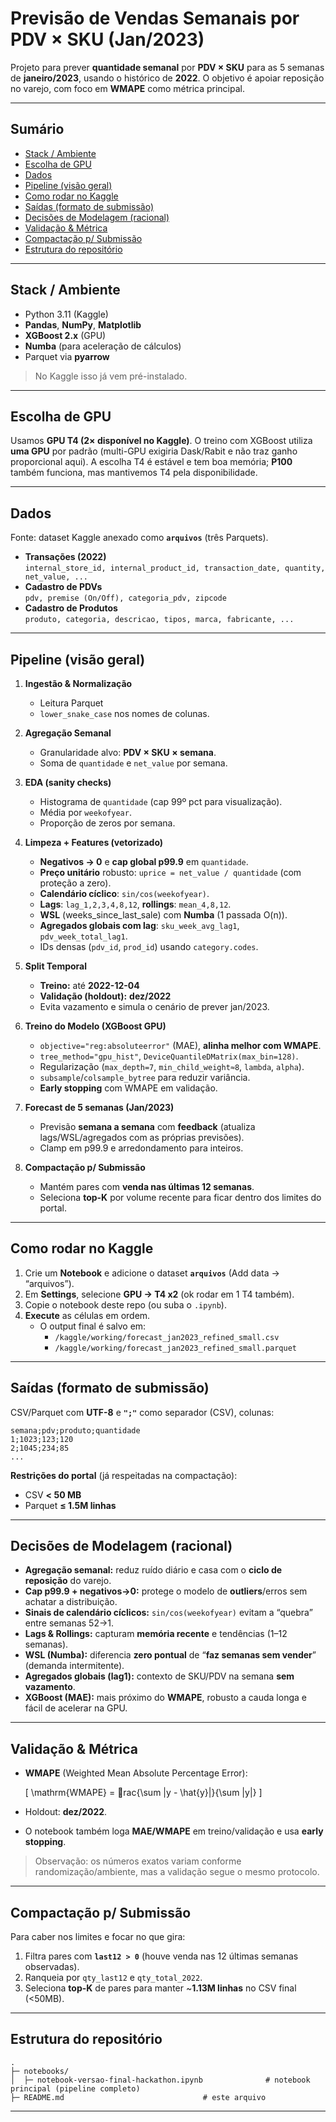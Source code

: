# Previsão de Vendas Semanais por PDV × SKU (Jan/2023)

Projeto para prever **quantidade semanal** por **PDV × SKU** para as 5 semanas de **janeiro/2023**, usando o histórico de **2022**. O objetivo é apoiar reposição no varejo, com foco em **WMAPE** como métrica principal.

---

## Sumário
- [Stack / Ambiente](#stack--ambiente)
- [Escolha de GPU](#escolha-de-gpu)
- [Dados](#dados)
- [Pipeline (visão geral)](#pipeline-visão-geral)
- [Como rodar no Kaggle](#como-rodar-no-kaggle)
- [Saídas (formato de submissão)](#saídas-formato-de-submissão)
- [Decisões de Modelagem (racional)](#decisões-de-modelagem-racional)
- [Validação & Métrica](#validação--métrica)
- [Compactação p/ Submissão](#compactação-p-submissão)
- [Estrutura do repositório](#estrutura-do-repositório)


---

## Stack / Ambiente

- Python 3.11 (Kaggle)
- **Pandas**, **NumPy**, **Matplotlib**
- **XGBoost 2.x** (GPU)
- **Numba** (para aceleração de cálculos)
- Parquet via **pyarrow**

> No Kaggle isso já vem pré-instalado.

---

## Escolha de GPU

Usamos **GPU T4 (2× disponível no Kaggle)**. O treino com XGBoost utiliza **uma GPU** por padrão (multi-GPU exigiria Dask/Rabit e não traz ganho proporcional aqui). A escolha T4 é estável e tem boa memória; **P100** também funciona, mas mantivemos T4 pela disponibilidade.

---

## Dados

Fonte: dataset Kaggle anexado como **`arquivos`** (três Parquets).

- **Transações (2022)**  
  `internal_store_id, internal_product_id, transaction_date, quantity, net_value, ...`
- **Cadastro de PDVs**  
  `pdv, premise (On/Off), categoria_pdv, zipcode`
- **Cadastro de Produtos**  
  `produto, categoria, descricao, tipos, marca, fabricante, ...`
---

## Pipeline (visão geral)

1. **Ingestão & Normalização**
   - Leitura Parquet
   - `lower_snake_case` nos nomes de colunas.

2. **Agregação Semanal**
   - Granularidade alvo: **PDV × SKU × semana**.
   - Soma de `quantidade` e `net_value` por semana.

3. **EDA (sanity checks)**
   - Histograma de `quantidade` (cap 99º pct para visualização).
   - Média por `weekofyear`.
   - Proporção de zeros por semana.

4. **Limpeza + Features (vetorizado)**
   - **Negativos → 0** e **cap global p99.9** em `quantidade`.
   - **Preço unitário** robusto: `uprice = net_value / quantidade` (com proteção a zero).
   - **Calendário cíclico**: `sin/cos(weekofyear)`.
   - **Lags**: `lag_1,2,3,4,8,12`, **rollings**: `mean_4,8,12`.
   - **WSL** (weeks_since_last_sale) com **Numba** (1 passada O(n)).
   - **Agregados globais com lag**: `sku_week_avg_lag1`, `pdv_week_total_lag1`.
   - IDs densas (`pdv_id`, `prod_id`) usando `category.codes`.

5. **Split Temporal**
   - **Treino:** até **2022-12-04**  
   - **Validação (holdout):** **dez/2022**  
   - Evita vazamento e simula o cenário de prever jan/2023.

6. **Treino do Modelo (XGBoost GPU)**
   - `objective="reg:absoluteerror"` (MAE), **alinha melhor com WMAPE**.
   - `tree_method="gpu_hist"`, `DeviceQuantileDMatrix(max_bin=128)`.
   - Regularização (`max_depth=7`, `min_child_weight≈8`, `lambda`, `alpha`).
   - `subsample`/`colsample_bytree` para reduzir variância.
   - **Early stopping** com WMAPE em validação.

7. **Forecast de 5 semanas (Jan/2023)**
   - Previsão **semana a semana** com **feedback** (atualiza lags/WSL/agregados com as próprias previsões).
   - Clamp em p99.9 e arredondamento para inteiros.

8. **Compactação p/ Submissão**
   - Mantém pares com **venda nas últimas 12 semanas**.
   - Seleciona **top-K** por volume recente para ficar dentro dos limites do portal.

---

## Como rodar no Kaggle

1. Crie um **Notebook** e adicione o dataset **`arquivos`** (Add data → “arquivos”).  
2. Em **Settings**, selecione **GPU → T4 x2** (ok rodar em 1 T4 também).  
3. Copie o notebook deste repo (ou suba o `.ipynb`).  
4. **Execute** as células em ordem.  
   - O output final é salvo em:
     - `/kaggle/working/forecast_jan2023_refined_small.csv`  
     - `/kaggle/working/forecast_jan2023_refined_small.parquet`

---

## Saídas (formato de submissão)

CSV/Parquet com **UTF-8** e **`";"`** como separador (CSV), colunas:

```
semana;pdv;produto;quantidade
1;1023;123;120
2;1045;234;85
...
```

**Restrições do portal** (já respeitadas na compactação):
- CSV **< 50 MB**
- Parquet **≤ 1.5M linhas**

---

## Decisões de Modelagem (racional)

- **Agregação semanal:** reduz ruído diário e casa com o **ciclo de reposição** do varejo.
- **Cap p99.9 + negativos→0:** protege o modelo de **outliers**/erros sem achatar a distribuição.
- **Sinais de calendário cíclicos:** `sin/cos(weekofyear)` evitam a “quebra” entre semanas 52→1.
- **Lags & Rollings:** capturam **memória recente** e tendências (1–12 semanas).
- **WSL (Numba):** diferencia **zero pontual** de “**faz semanas sem vender**” (demanda intermitente).
- **Agregados globais (lag1):** contexto de SKU/PDV na semana **sem vazamento**.
- **XGBoost (MAE):** mais próximo do **WMAPE**, robusto a cauda longa e fácil de acelerar na GPU.

---

## Validação & Métrica

- **WMAPE** (Weighted Mean Absolute Percentage Error):
  
  \[ \mathrm{WMAPE} = rac{\sum |y - \hat{y}|}{\sum |y|} \]

- Holdout: **dez/2022**.  
- O notebook também loga **MAE/WMAPE** em treino/validação e usa **early stopping**.

> Observação: os números exatos variam conforme randomização/ambiente, mas a validação segue o mesmo protocolo.

---

## Compactação p/ Submissão

Para caber nos limites e focar no que gira:
1. Filtra pares com **`last12 > 0`** (houve venda nas 12 últimas semanas observadas).  
2. Ranqueia por `qty_last12` e `qty_total_2022`.  
3. Seleciona **top-K** de pares para manter ~**1.13M linhas** no CSV final (<50MB).

---

## Estrutura do repositório

```
.
├─ notebooks/
│  ├─ notebook-versao-final-hackathon.ipynb              # notebook principal (pipeline completo)
├─ README.md                               # este arquivo

```

---